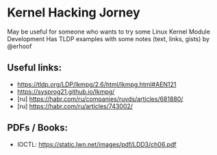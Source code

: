# Kernel Hacking Jorney

May be useful for someone who wants to try some Linux Kernel Module Development
Has TLDP examples with some notes (text, links, gists) by @erhoof

## Useful links:
- https://tldp.org/LDP/lkmpg/2.6/html/lkmpg.html#AEN121
- https://sysprog21.github.io/lkmpg/
- [ru] https://habr.com/ru/companies/ruvds/articles/681880/
- [ru] https://habr.com/ru/articles/743002/

## PDFs / Books:
- IOCTL: https://static.lwn.net/images/pdf/LDD3/ch06.pdf